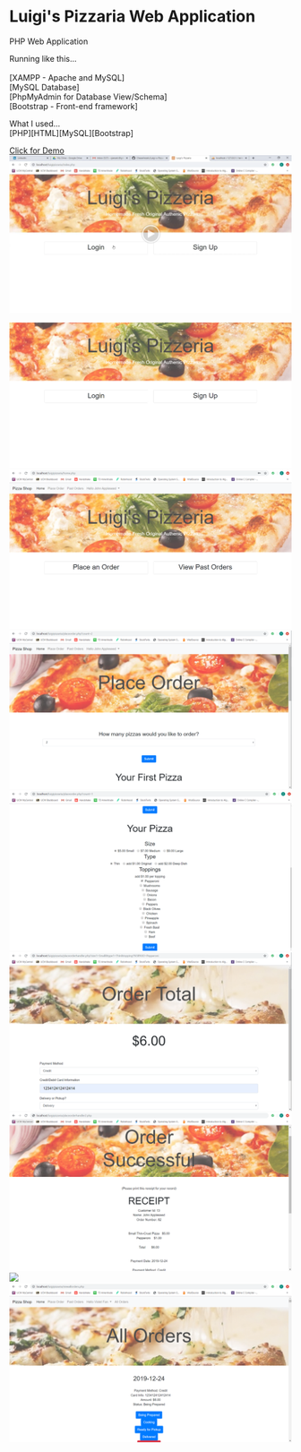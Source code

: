 # Luigi's Pizzaria Web Application

PHP Web Application


Running like this...<br/><br/>
[XAMPP - Apache and MySQL]<br/>
[MySQL Database]<br/>
[PhpMyAdmin for Database View/Schema]<br/>
[Bootstrap - Front-end framework]<br/>

What I used...<br/>
[PHP][HTML][MySQL][Bootstrap]<br/>

[Click for Demo<img src="/Images/video.PNG"></img>](https://drive.google.com/open?id=1Z8BnPDcxuWxKBaJNCrkyse9JiwJZhE1s)


<img src="/Images/index.PNG"></img>
<img src="/Images/home.PNG"></img>
<img src="/Images/placeorder1.PNG"></img>
<img src="/Images/placeorder2.PNG"></img>
<img src="/Images/ordertotal.PNG"></img>
<img src="/Images/ordersuccess.PNG"></img>
<img src="/Images/pastorder.PNG"></img>
<img src="/Images/allorders.PNG"></img>


